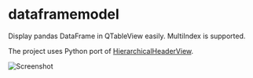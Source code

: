 # dataframemodel
Display pandas DataFrame in QTableView easily. MultiIndex is supported.

The project uses Python port of [HierarchicalHeaderView](http://qt-apps.org/content/show.php/HierarchicalHeaderView?content=103154).

![Screenshot](https://pbs.twimg.com/media/CVSV_v2UAAA3gA-.png)
